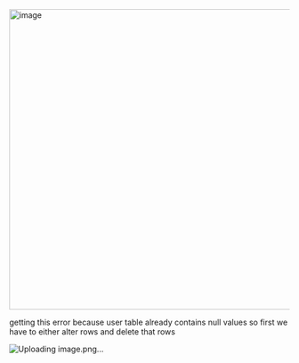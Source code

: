 <img width="959" height="539" alt="image" src="https://github.com/user-attachments/assets/b3d60dc1-5568-40df-8216-5db09670e75d" />


getting this error because user table already contains null values so first we have to either alter rows and delete that rows

![Uploading image.png…]()

